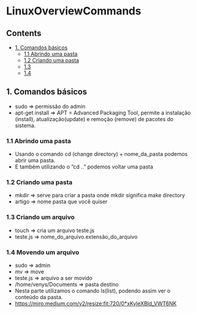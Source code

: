 # LinuxOverviewCommands <!-- omit in toc -->

## Contents <!-- omit in toc -->

- [1. Comandos básicos](#1-comandos-basicos)
  - [1.1 Abrindo uma pasta](#11-abrindo-uma-pasta)
  - [1.2 Criando uma pasta](#12-criando-uma-pasta)
  - [1.3](#13--)
  - [1.4](#14--)

## 1. Comandos básicos
- sudo => permissão do admin
- apt-get install => APT = Advanced Packaging Tool, permite a instalação (install), atualização(update) e remoção (remove) de pacotes do sistema.
### 1.1 Abrindo uma pasta
- Usando o comando cd (change directory) + nome_da_pasta podemos abrir uma pasta.
- E também utilizando o “cd ..” podemos voltar uma pasta
### 1.2 Criando uma pasta
- mkdir => serve para criar a pasta onde mkdir significa make directory
- artigo => nome pasta que você quiser
### 1.3 Criando um arquivo
- touch => cria um arquivo teste.js
- teste.js => nome_do_arquivo.extensão_do_arquivo
### 1.4 Movendo um arquivo
- sudo => admin
- mv => move
- teste.js => arquivo a ser movido
- /home/venys/Documents => pasta destino
- Nesta parte utilizamos o comando ls(list), podendo assim ver o conteúdo da pasta.
- https://miro.medium.com/v2/resize:fit:720/0*xKyIeXBld_VWT6NK
